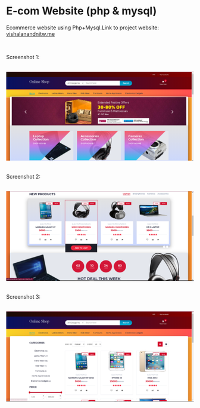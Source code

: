 # E-com Website (php & mysql)
Ecommerce website using Php+Mysql.Link to project website: [vishalanandnitw.me](http://vishalanandnitw.me/)

<br>
  
Screenshot 1: <br><br>

<img src="1.1.PNG" alt="website homepage screenshot"> <br><br>

Screenshot 2: <br><br>

<img src="1.2.PNG" alt="website homepage screenshot"> <br><br>

Screenshot 3: <br><br>

<img src="1.3.PNG" alt="website homepage screenshot">
